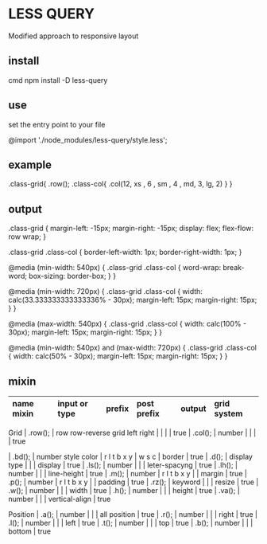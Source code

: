 # LESS QUERY
Modified approach to responsive layout

## install

cmd
npm install -D less-query


## use
set the entry point to your file

@import './node_modules/less-query/style.less';


## example 

.class-grid{
    .row();
    .class-col{
        .col(12, xs , 6 , sm , 4 , md, 3, lg, 2)
    }
}

## output 

.class-grid {
  margin-left: -15px;
  margin-right: -15px;
  display: flex;
  flex-flow: row wrap;
}

.class-grid .class-col {
  border-left-width: 1px;
  border-right-width: 1px;
}

@media (min-width: 540px) {
  .class-grid .class-col {
    word-wrap: break-word;
    box-sizing: border-box;
  }
}

@media (min-width: 720px) {
  .class-grid .class-col {
    width: calc(33.333333333333336% - 30px);
    margin-left: 15px;
    margin-right: 15px;
  }
}

@media (max-width: 540px) {
  .class-grid .class-col {
    width: calc(100% - 30px);
    margin-left: 15px;
    margin-right: 15px;
  }
}

@media (min-width: 540px) and (max-width: 720px) {
  .class-grid .class-col {
    width: calc(50% - 30px);
    margin-left: 15px;
    margin-right: 15px;
  }
}

## mixin 

| name mixin              | input  or type                    | prefix      | post prefix | output          | grid system
|:---|:---|:---|:---|:---|:---

Grid
| .row();                 | row row-reverse grid left right   |             |             |                 | true
| .col();                 | number                            |             |             |                 | true




| .bd();                  | number style color                | r l t b x y | w s c       | border          | true
| .d();                   | display type                      |             |             | display         | true
| .ls();                  | number                            |             |             | leter-spacyng   | true
| .lh();                  | number                            |             |             | line-height     | true
| .m();                   | number                            | r l t b x y |             | margin          | true
| .p();                   | number                            | r l t b x y |             | padding         | true
| .rz();                  | keyword                           |             |             | resize          | true
| .w();                   | number                            |             |             | width           | true
| .h();                   | number                            |             |             | height          | true
| .va();                  | number                            |             |             | vertical-align  | true



Position
| .a();                   | number                            |             |             | all position    | true
| .r();                   | number                            |             |             | right           | true
| .l();                   | number                            |             |             | left            | true
| .t();                   | number                            |             |             | top             | true
| .b();                   | number                            |             |             | bottom          | true




